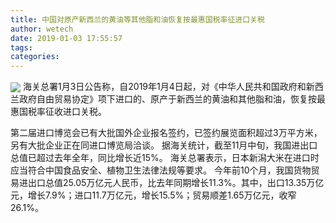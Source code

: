 ```yaml
---
title: 中国对原产新西兰的黄油等其他脂和油恢复按最惠国税率征进口关税
author: wetech
date: 2019-01-03 17:55:57
tags: 
categories: 
---
```

 
<!-- more -->
<img align="center" border="0" src="https://imgcdn.yicai.com/uppics/images/2019/01/b517638d76525e054b43d60abca733a5.jpg" />
海关总署1月3日公告称，自2019年1月4日起，对《中华人民共和国政府和新西兰政府自由贸易协定》项下进口的、原产于新西兰的黄油和其他脂和油，恢复按最惠国税率征收进口关税。
 
 
第二届进口博览会已有大批国外企业报名签约，已签约展览面积超过3万平方米，另有大批企业正在同进口博览局洽谈。
据海关统计，截至11月中旬，我国进出口总值已超过去年全年，同比增长近15%。
海关总署表示，日本新潟大米在进口时应当符合中国食品安全、植物卫生法律法规等要求。
今年前10个月，我国货物贸易进出口总值25.05万亿元人民币，比去年同期增长11.3%。其中，出口13.35万亿元，增长7.9%；进口11.7万亿元，增长15.5%；贸易顺差1.65万亿元，收窄26.1%。
